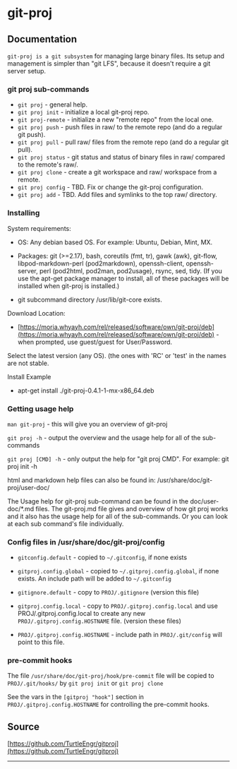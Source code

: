 # git-proj

## Documentation

`git-proj is a git subsystem` for managing large binary files.  Its
setup and management is simpler than "git LFS", because it doesn't
require a git server setup.

### git proj sub-commands

* `git proj` - general help.
* `git proj init` - initialize a local git-proj repo.
* `git proj-remote` - initialize a new "remote repo" from the local one.
* `git proj push` - push files in raw/ to the remote repo (and do a regular git push).
* `git proj pull` - pull raw/ files from the remote repo (and do a regular git pull).
* `git proj status` - git status and status of binary files in raw/ compared to the remote's raw/.
* `git proj clone` - create a git workspace and raw/ workspace from a remote.
* `git proj config` - TBD. Fix or change the git-proj configuration.
* `git proj add` - TBD. Add files and symlinks to the top raw/ directory.

### Installing

System requirements:

* OS: Any debian based OS. For example: Ubuntu, Debian, Mint, MX.

* Packages: git (>=2.17), bash, coreutils (fmt, tr), gawk (awk), git-flow,
  libpod-markdown-perl (pod2markdown), openssh-client, openssh-server,
  perl (pod2html, pod2man, pod2usage), rsync, sed, tidy. (If you use
  the apt-get package manager to install, all of these packages will
  be installed when git-proj is installed.)

* git subcommand directory /usr/lib/git-core exists.

Download Location:

* [https://moria.whyayh.com/rel/released/software/own/git-proj/deb](https://moria.whyayh.com/rel/released/software/own/git-proj/deb) -
when prompted, use guest/guest for User/Password.

Select the latest version (any OS). (the ones with 'RC' or 'test' in
the names are not stable.

Install Example

* apt-get install ./git-proj-0.4.1-1-mx-x86_64.deb

### Getting usage help

`man git-proj` - this will give you an overview of git-proj

`git proj -h` - output the overview and the usage help for all
of the sub-commands

`git proj [CMD] -h` - only output the help for "git proj CMD".
For example: git proj init -h

html and markdown help files can also be found in:
/usr/share/doc/git-proj/user-doc/

The Usage help for git-proj sub-command can be found in the
doc/user-doc/*.md files. The git-proj.md file gives and overview of
how git proj works and it also has the usage help for all of the
sub-commands. Or you can look at each sub command's file individually.

### Config files in /usr/share/doc/git-proj/config

* `gitconfig.default` - copied to `~/.gitconfig`, if none exists

* `gitproj.config.global` - copied to `~/.gitproj.config.global`, if none
  exists. An include path will be added to `~/.gitconfig`

* `gitignore.default` - copy to `PROJ/.gitignore` (version this file)

* `gitproj.config.local` - copy to `PROJ/.gitproj.config.local` and use
  PROJ/.gitproj.config.local to create any new
  `PROJ/.gitproj.config.HOSTNAME` file. (version these files)

* `PROJ/.gitproj.config.HOSTNAME` - include path in `PROJ/.git/config` will
  point to this file.

### pre-commit hooks

The file `/usr/share/doc/git-proj/hook/pre-commit` file will be copied
to `PROJ/.git/hooks/` by `git proj init` or `git proj clone`

See the vars in the `[gitproj "hook"]` section in
`PROJ/.gitproj.config.HOSTNAME` for controlling the pre-commit hooks.

## Source

[https://github.com/TurtleEngr/gitproj](https://github.com/TurtleEngr/gitproj)

----------

